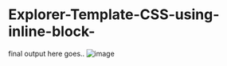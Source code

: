 ﻿# Explorer-Template-CSS-using-inline-block-
final output here goes..
![image](https://github.com/user-attachments/assets/e68d6404-9688-4cc9-8dcd-108ccf41e3fd)
